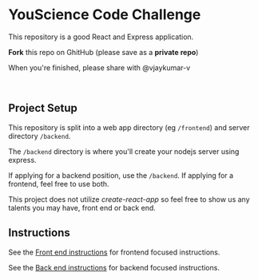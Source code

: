 # YouScience Code Challenge

This repository is a good React and Express application.

**Fork** this repo on GhitHub (please save as a **private repo**)

When you're finished, please share with @vjaykumar-v

<br />


## Project Setup

This repository is split into a web app directory (eg `/frontend`) and server directory `/backend`.

The `/backend` directory is where you'll create your nodejs server using express.

If applying for a backend position, use the `/backend`.
If applying for a frontend, feel free to use both.

This project does not utilize _create-react-app_ so feel free to show us any talents you may have, front end or back end. 

## Instructions

See the [Front end instructions](frontend/README.md) for frontend focused instructions. 

See the [Back end instructions](backend/README.md) for backend focused instructions.
